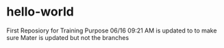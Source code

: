 # hello-world
First Reposiory for Training Purpose
06/16 09:21 AM is updated to to make sure Mater is updated but not the branches
